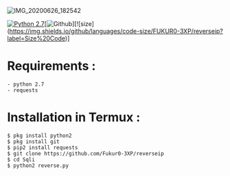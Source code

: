 ![IMG_20200626_182542](https://user-images.githubusercontent.com/59508497/85852637-2f72e080-b7db-11ea-8fa9-1dae84f77352.JPG)

[![Python 2.7](https://img.shields.io/badge/python-2.7-yellow.svg)](https://www.python.org/)[![Github](https://img.shields.io/github/stars/FUKUR0-3XP/reverseip?style=social)][![size] (https://img.shields.io/github/languages/code-size/FUKUR0-3XP/reverseip?label=Size%20Code)]

# Requirements :

```
- python 2.7
- requests
```
# Installation in Termux :

```
$ pkg install python2
$ pkg install git
$ pip2 install requests
$ git clone https://github.com/Fukur0-3XP/reverseip
$ cd Sqli
$ python2 reverse.py
```
